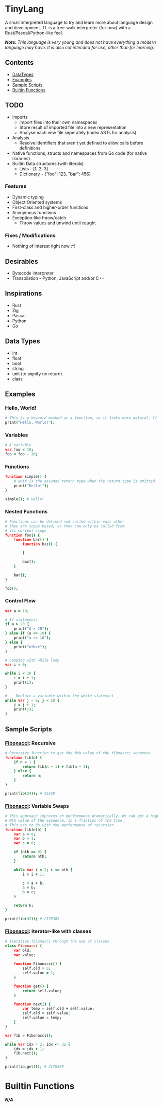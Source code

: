 # TinyLang
A small interpreted language to try and learn more about language design and development. TL is a tree-walk interpreter (for now) with a Rust/Pascal/Python-like feel.

***Note:** This language is very young and does not have everything a modern language may have. It is also not intended for use, other than for learning.*

## Contents
* [DataTypes](#data-types)
* [Examples](#examples)
* [Sample Scripts](#sample-scripts)
* [Builtin Functions](#builtin-functions)

## TODO
* Imports
	* Import files into their own namespaces
	* Store result of imported file into a new representation
	* Analyse each new file seperately (index ASTs for analysis)
* Analysis
	* Resolve identifiers that aren't yet defined to allow calls before definitions
* Native functions, structs and namespaces from Go code (for native libraries)
* Builtin Data structures (with literals)
	* Lists - [1, 2, 3]
	* Dictionary - {"foo": 123, "bar": 456}

### Features
* Dynamic typing
* Object Oriented systems
* First-class and higher-order functions
* Anonymous functions
* Exception-like throw/catch
	* Throw values and unwind until caught

### Fixes / Modifications
* Nothing of interest right now :^)

## Desirables
* Bytecode interpreter
* Transpilation - Python, JavaScript and/or C++

## Inspirations
* Rust
* Zig
* Pascal
* Python
* Go

## Data Types
* int
* float
* bool
* string
* unit (to signify no return)
* class

## Examples

### Hello, World!
```coffee
# This is a keyword masked as a function, so it looks more natural. It accepts any amount of arguments.
print("Hello, World!");
```

### Variables
```coffee
# A variable
var foo = 10;
foo = foo - 20;
```

### Functions
```coffee
function simple() {
	# unit is the assumed return type when the return type is omitted
	print("Hello!");
}

simple(); # Hello!
```

### Nested Functions
```coffee
# Functions can be defined and called within each other
# They are scope based, so they can only be called from
# its current scope
function foo() {
	function bar() {
		function baz() {

		}

		baz();
	}

	bar();
}

foo();
```

### Control Flow
```coffee
var a = 10;

# If statements
if a > 20 {
	print("A > 20");
} else if (a <= 10) {
	print("a <= 10");
} else {
	print("other");
}

# Looping with while loop
var i = 0;

while i < 10 {
	i = i + 1;
	print(i);
}

# -- Declare a variable within the while statement
while var j = 0; j < 10 {
	j = j + 1;
	print(j);
}
```

## Sample Scripts

### [Fibonacci](./examples/fibonacci.tiny): Recursive
```coffee
# Recursive function to get the Nth value of the fibonacci sequence
function fib(n) {
	if n > 1 {
		return fib(n - 1) + fib(n - 2);
	} else {
		return n;
	}
}

print(fib(24)); # 46368
```

### [Fibonacci](./examples/fibonacci2.tiny): Variable Swaps
```coffee
# This approach improves on performance dramatically. We can get a higher
# Nth value of the sequence, in a fraction of the time.
# This has to do with the performance of recursion
function fib(nth) {
	var a = 0;
	var b = 1;
	var c = 0;

	if (nth == 0) {
		return nth;
	}

	while var i = 2; i <= nth {
		i = i + 1;

		c = a + b;
		a = b;
		b = c;
	}

	return b;
}

print(fib(32)); # 2178309
```

### [Fibonacci](./examples/fibonacci3.tiny): Iterator-like with classes
```coffee
# Iterative fibonacci through the use of classes
class Fibonacci {
	var old;
	var value;
	
	function Fibonacci() {
		self.old = 0;
		self.value = 1;
	}

	function get() {
		return self.value;
	}

	function next() {
		var temp = self.old + self.value;
		self.old = self.value;
		self.value = temp;
	}
}

var fib = Fibonacci();

while var idx = 2; idx <= 32 {
	idx = idx + 1;
	fib.next();
}

print(fib.get()); # 2178309
```

# Builtin Functions
***N/A***